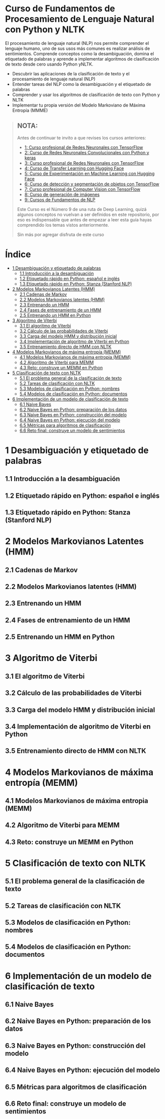 # Curso de Fundamentos de Procesamiento de Lenguaje Natural con Python y NLTK

El procesamiento de lenguaje natural (NLP) nos permite comprender el lenguaje humano, uno de sus usos más comunes es realizar 
análisis de sentimientos. Comprende conceptos como la desambiguación, domina el etiquetado de palabras y aprende a implementar 
algoritmos de clasificación de texto desde cero usando Python yNLTK.

- Descubrir las aplicaciones de la clasificación de texto y el procesamiento de lenguaje natural (NLP)
- Entender tareas del NLP como la desambiguación y el etiquetado de palabras
- Comprender y usar los algoritmos de clasificación de texto con Python y NLTK
- Implementar tu propia versión del Modelo Markoviano de Máxima Entropía (MMME)


> ## NOTA:
> Antes de continuar te invito a que revises los cursos anteriores:
> - [1: Curso profesional de Redes Neuronales con TensorFlow](https://github.com/ichcanziho/Deep_Learnining_Platzi/tree/master/1%20Curso%20de%20fundamentos%20de%20redes%20neuronales)
> - [2: Curso de Redes Neuronales Convolucionales con Python y keras](https://github.com/ichcanziho/Deep_Learnining_Platzi/tree/master/2%20Curso%20de%20Redes%20Neuronales%20Convolucionales)
> - [3: Curso profesional de Redes Neuronales con TensorFlow](https://github.com/ichcanziho/Deep_Learnining_Platzi/tree/master/3%20Curso%20profesional%20de%20Redes%20Neuronales%20con%20TensorFlow)
> - [4: Curso de Transfer Learning con Hugging Face](https://github.com/ichcanziho/Deep_Learnining_Platzi/tree/master/4%20Curso%20de%20Transfer%20Learning%20con%20Hugging%20Face)
> - [5: Curso de Experimentación en Machine Learning con Hugging Face](https://github.com/ichcanziho/Deep_Learnining_Platzi/tree/master/5%20Curso%20de%20introducci%C3%B3n%20a%20Demos%20de%20Machine%20Learning%20con%20Hugging%20Face)
> - [6: Curso de detección y segmentación de objetos con TensorFlow]()
> - [7: Curso profesional de Computer Vision con TensorFlow]()
> - [8: Curso de generación de imágenes]()
> - [9: Cursos de Fundamentos de NLP]()
> 
> Este Curso es el Número 9 de una ruta de Deep Learning, quizá algunos conceptos no vuelvan a ser definidos en este repositorio,
> por eso es indispensable que antes de empezar a leer esta guía hayas comprendido los temas vistos anteriormente.
> 
> Sin más por agregar disfruta de este curso

# Índice

- [1 Desambiguación y etiquetado de palabras](#1-desambiguación-y-etiquetado-de-palabras)
  - [1.1 Introducción a la desambiguación](#11-introducción-a-la-desambiguación)
  - [1.2 Etiquetado rápido en Python: español e inglés](#12-etiquetado-rápido-en-python-español-e-inglés)
  - [1.3 Etiquetado rápido en Python: Stanza (Stanford NLP)](#13-etiquetado-rápido-en-python-stanza-stanford-nlp)
- [2 Modelos Markovianos Latentes (HMM)](#2-modelos-markovianos-latentes-hmm)
  - [2.1 Cadenas de Markov](#21-cadenas-de-markov)
  - [2.2 Modelos Markovianos latentes (HMM)](#22-modelos-markovianos-latentes-hmm)
  - [2.3 Entrenando un HMM](#23-entrenando-un-hmm)
  - [2.4 Fases de entrenamiento de un HMM](#24-fases-de-entrenamiento-de-un-hmm)
  - [2.5 Entrenando un HMM en Python](#25-entrenando-un-hmm-en-python)
- [3 Algoritmo de Viterbi](#3-algoritmo-de-viterbi)
  - [3.1 El algoritmo de Viterbi](#31-el-algoritmo-de-viterbi)
  - [3.2 Cálculo de las probabilidades de Viterbi](#32-cálculo-de-las-probabilidades-de-viterbi)
  - [3.3 Carga del modelo HMM y distribución inicial](#33-carga-del-modelo-hmm-y-distribución-inicial)
  - [3.4 Implementación de algoritmo de Viterbi en Python](#34-implementación-de-algoritmo-de-viterbi-en-python)
  - [3.5 Entrenamiento directo de HMM con NLTK](#35-entrenamiento-directo-de-hmm-con-nltk)
- [4 Modelos Markovianos de máxima entropía (MEMM)](#4-modelos-markovianos-de-máxima-entropía-memm)
  - [4.1 Modelos Markovianos de máxima entropia (MEMM)](#41-modelos-markovianos-de-máxima-entropia-memm)
  - [4.2 Algoritmo de Viterbi para MEMM](#42-algoritmo-de-viterbi-para-memm)
  - [4.3 Reto: construye un MEMM en Python](#43-reto-construye-un-memm-en-python)
- [5 Clasificación de texto con NLTK](#5-clasificación-de-texto-con-nltk)
  - [5.1 El problema general de la clasificación de texto](#51-el-problema-general-de-la-clasificación-de-texto)
  - [5.2 Tareas de clasificación con NLTK](#52-tareas-de-clasificación-con-nltk)
  - [5.3 Modelos de clasificación en Python: nombres](#53-modelos-de-clasificación-en-python-nombres)
  - [5.4 Modelos de clasificación en Python: documentos](#54-modelos-de-clasificación-en-python-documentos)
- [6 Implementación de un modelo de clasificación de texto](#6-implementación-de-un-modelo-de-clasificación-de-texto)
  - [6.1 Naive Bayes](#61-naive-bayes)
  - [6.2 Naive Bayes en Python: preparación de los datos](#62-naive-bayes-en-python-preparación-de-los-datos)
  - [6.3 Naive Bayes en Python: construcción del modelo](#63-naive-bayes-en-python-construcción-del-modelo)
  - [6.4 Naive Bayes en Python: ejecución del modelo](#64-naive-bayes-en-python-ejecución-del-modelo)
  - [6.5 Métricas para algoritmos de clasificación](#65-métricas-para-algoritmos-de-clasificación)
  - [6.6 Reto final: construye un modelo de sentimientos](#66-reto-final-construye-un-modelo-de-sentimientos)


# 1 Desambiguación y etiquetado de palabras

## 1.1 Introducción a la desambiguación

## 1.2 Etiquetado rápido en Python: español e inglés

## 1.3 Etiquetado rápido en Python: Stanza (Stanford NLP)

# 2 Modelos Markovianos Latentes (HMM)

## 2.1 Cadenas de Markov

## 2.2 Modelos Markovianos latentes (HMM)

## 2.3 Entrenando un HMM

## 2.4 Fases de entrenamiento de un HMM

## 2.5 Entrenando un HMM en Python

# 3 Algoritmo de Viterbi

## 3.1 El algoritmo de Viterbi

## 3.2 Cálculo de las probabilidades de Viterbi

## 3.3 Carga del modelo HMM y distribución inicial

## 3.4 Implementación de algoritmo de Viterbi en Python

## 3.5 Entrenamiento directo de HMM con NLTK

# 4 Modelos Markovianos de máxima entropía (MEMM)

## 4.1 Modelos Markovianos de máxima entropia (MEMM)

## 4.2 Algoritmo de Viterbi para MEMM

## 4.3 Reto: construye un MEMM en Python

# 5 Clasificación de texto con NLTK

## 5.1 El problema general de la clasificación de texto

## 5.2 Tareas de clasificación con NLTK

## 5.3 Modelos de clasificación en Python: nombres

## 5.4 Modelos de clasificación en Python: documentos

# 6 Implementación de un modelo de clasificación de texto

## 6.1 Naive Bayes

## 6.2 Naive Bayes en Python: preparación de los datos

## 6.3 Naive Bayes en Python: construcción del modelo

## 6.4 Naive Bayes en Python: ejecución del modelo

## 6.5 Métricas para algoritmos de clasificación

## 6.6 Reto final: construye un modelo de sentimientos

